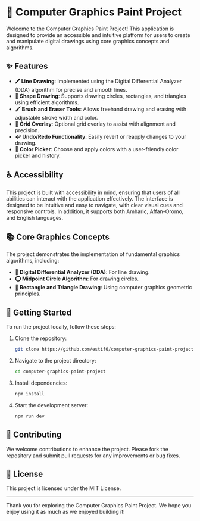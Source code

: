 # 🎨 Computer Graphics Paint Project

Welcome to the Computer Graphics Paint Project! This application is designed to provide an accessible and intuitive platform for users to create and manipulate digital drawings using core graphics concepts and algorithms.

## ✨ Features

- **🖊️ Line Drawing**: Implemented using the Digital Differential Analyzer (DDA) algorithm for precise and smooth lines.
- **📐 Shape Drawing**: Supports drawing circles, rectangles, and triangles using efficient algorithms.
- **🖌️ Brush and Eraser Tools**: Allows freehand drawing and erasing with adjustable stroke width and color.
- **🔲 Grid Overlay**: Optional grid overlay to assist with alignment and precision.
- **↩️ Undo/Redo Functionality**: Easily revert or reapply changes to your drawing.
- **🎨 Color Picker**: Choose and apply colors with a user-friendly color picker and history.

## ♿ Accessibility

This project is built with accessibility in mind, ensuring that users of all abilities can interact with the application effectively. The interface is designed to be intuitive and easy to navigate, with clear visual cues and responsive controls. In addition, it supports both Amharic, Affan-Oromo, and English languages.

## 📚 Core Graphics Concepts

The project demonstrates the implementation of fundamental graphics algorithms, including:

- **📏 Digital Differential Analyzer (DDA)**: For line drawing.
- **⭕ Midpoint Circle Algorithm**: For drawing circles.
- **🔺 Rectangle and Triangle Drawing**: Using computer graphics geometric principles.

## 🚀 Getting Started

To run the project locally, follow these steps:

1. Clone the repository:
   ```sh
   git clone https://github.com/estif0/computer-graphics-paint-project.git
   ```
2. Navigate to the project directory:
   ```sh
   cd computer-graphics-paint-project
   ```
3. Install dependencies:
   ```sh
   npm install
   ```
4. Start the development server:
   ```sh
   npm run dev
   ```

## 🤝 Contributing

We welcome contributions to enhance the project. Please fork the repository and submit pull requests for any improvements or bug fixes.

## 📄 License

This project is licensed under the MIT License.

---

Thank you for exploring the Computer Graphics Paint Project. We hope you enjoy using it as much as we enjoyed building it!
